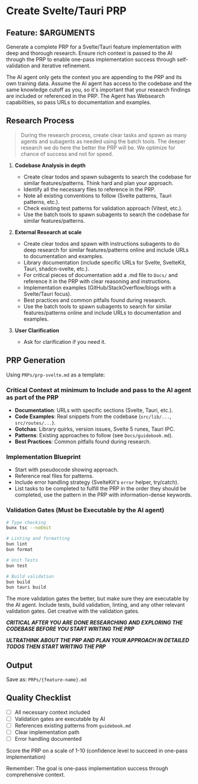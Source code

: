 # Create Svelte/Tauri PRP

## Feature: $ARGUMENTS

Generate a complete PRP for a Svelte/Tauri feature implementation with deep and thorough research. Ensure rich context is passed to the AI through the PRP to enable one-pass implementation success through self-validation and iterative refinement.

The AI agent only gets the context you are appending to the PRP and its own training data. Assume the AI agent has access to the codebase and the same knowledge cutoff as you, so it's important that your research findings are included or referenced in the PRP. The Agent has Websearch capabilities, so pass URLs to documentation and examples.

## Research Process

> During the research process, create clear tasks and spawn as many agents and subagents as needed using the batch tools. The deeper research we do here the better the PRP will be. We optimize for chance of success and not for speed.

1. **Codebase Analysis in depth**
   - Create clear todos and spawn subagents to search the codebase for similar features/patterns. Think hard and plan your approach.
   - Identify all the necessary files to reference in the PRP.
   - Note all existing conventions to follow (Svelte patterns, Tauri patterns, etc.).
   - Check existing test patterns for validation approach (Vitest, etc.).
   - Use the batch tools to spawn subagents to search the codebase for similar features/patterns.

2. **External Research at scale**
   - Create clear todos and spawn with instructions subagents to do deep research for similar features/patterns online and include URLs to documentation and examples.
   - Library documentation (include specific URLs for Svelte, SvelteKit, Tauri, shadcn-svelte, etc.).
   - For critical pieces of documentation add a .md file to `Docs/` and reference it in the PRP with clear reasoning and instructions.
   - Implementation examples (GitHub/StackOverflow/blogs with a Svelte/Tauri focus).
   - Best practices and common pitfalls found during research.
   - Use the batch tools to spawn subagents to search for similar features/patterns online and include URLs to documentation and examples.

3. **User Clarification**
   - Ask for clarification if you need it.

## PRP Generation

Using `PRPs/prp-svelte.md` as a template:

### Critical Context at minimum to Include and pass to the AI agent as part of the PRP

- **Documentation**: URLs with specific sections (Svelte, Tauri, etc.).
- **Code Examples**: Real snippets from the codebase (`src/lib/...`, `src/routes/...`).
- **Gotchas**: Library quirks, version issues, Svelte 5 runes, Tauri IPC.
- **Patterns**: Existing approaches to follow (see `Docs/guidebook.md`).
- **Best Practices**: Common pitfalls found during research.

### Implementation Blueprint

- Start with pseudocode showing approach.
- Reference real files for patterns.
- Include error handling strategy (SvelteKit's `error` helper, try/catch).
- List tasks to be completed to fulfill the PRP in the order they should be completed, use the pattern in the PRP with information-dense keywords.

### Validation Gates (Must be Executable by the AI agent)

```bash
# Type checking
bunx tsc --noEmit

# Linting and formatting
bun lint
bun format

# Unit Tests
bun test

# Build validation
bun build
bun tauri build
```

The more validation gates the better, but make sure they are executable by the AI agent. Include tests, build validation, linting, and any other relevant validation gates. Get creative with the validation gates.

**_CRITICAL AFTER YOU ARE DONE RESEARCHING AND EXPLORING THE CODEBASE BEFORE YOU START WRITING THE PRP_**

**_ULTRATHINK ABOUT THE PRP AND PLAN YOUR APPROACH IN DETAILED TODOS THEN START WRITING THE PRP_**

## Output

Save as: `PRPs/{feature-name}.md`

## Quality Checklist

- [ ] All necessary context included
- [ ] Validation gates are executable by AI
- [ ] References existing patterns from `guidebook.md`
- [ ] Clear implementation path
- [ ] Error handling documented

Score the PRP on a scale of 1-10 (confidence level to succeed in one-pass implementation)

Remember: The goal is one-pass implementation success through comprehensive context.
